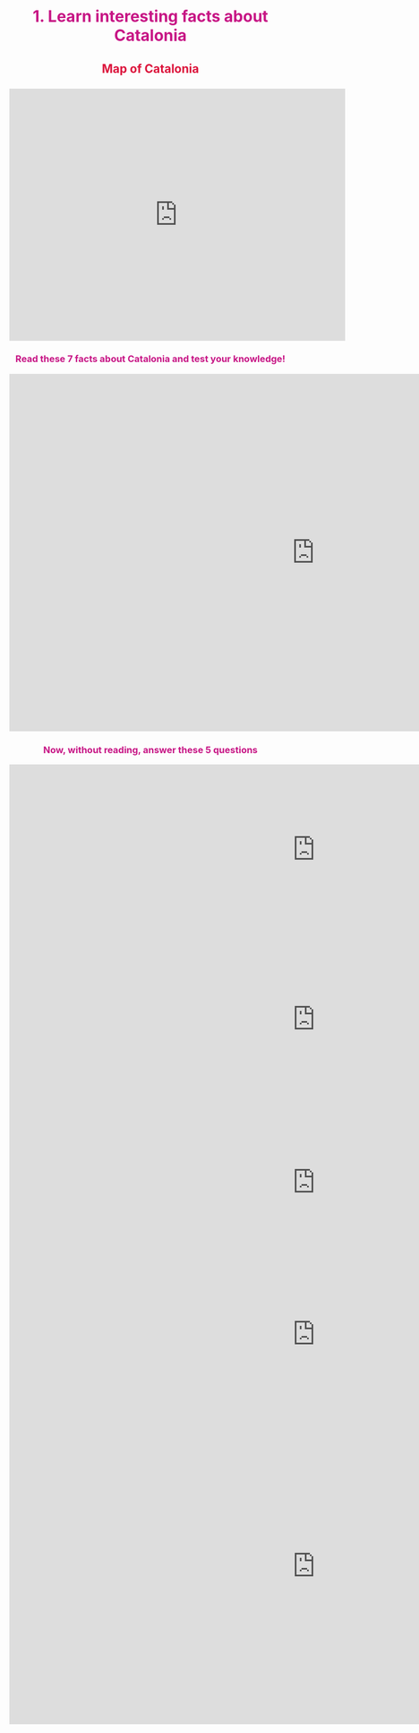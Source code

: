 
<h1 style="color:mediumvioletred;" align="center">1. Learn interesting facts about Catalonia</h1> 
    
<h2 style="color:crimson;" align="center">Map of Catalonia</h2>
    
   
<h3 align="center"><iframe src="https://www.google.com/maps/embed?pb=!1m14!1m8!1m3!1d763192.5892452338!2d1.3414258906249987!3d41.65096574312278!3m2!1i1024!2i768!4f13.1!3m3!1m2!1s0x12a45bdc8530f5f3%3A0x100fae021a3c850!2sCatalonia%2C+Spain!5e0!3m2!1sen!2sus!4v1545090060300" width="600" height="450" frameborder="0" style="border:0" allowfullscreen></iframe>



<h3 style="color:mediumvioletred;" align="center">Read these 7 facts about Catalonia and test your knowledge!</h3>
<iframe src="https://h5p.org/h5p/embed/472166" width="1090" height="638" frameborder="0" allowfullscreen="allowfullscreen"></iframe><script src="https://h5p.org/sites/all/modules/h5p/library/js/h5p-resizer.js" charset="UTF-8"></script>

<h3 style="color:mediumvioletred;" align="center">Now, without reading, answer these 5 questions</h3>

<iframe src="https://h5p.org/h5p/embed/472261" width="1091" height="303" frameborder="0" allowfullscreen="allowfullscreen"></iframe><script src="https://h5p.org/sites/all/modules/h5p/library/js/h5p-resizer.js" charset="UTF-8"></script>

<iframe src="https://h5p.org/h5p/embed/472264" width="1091" height="303" frameborder="0" allowfullscreen="allowfullscreen"></iframe><script src="https://h5p.org/sites/all/modules/h5p/library/js/h5p-resizer.js" charset="UTF-8"></script>

<iframe src="https://h5p.org/h5p/embed/472265" width="1091" height="280" frameborder="0" allowfullscreen="allowfullscreen"></iframe><script src="https://h5p.org/sites/all/modules/h5p/library/js/h5p-resizer.js" charset="UTF-8"></script>

<iframe src="https://h5p.org/h5p/embed/472268" width="1091" height="262" frameborder="0" allowfullscreen="allowfullscreen"></iframe><script src="https://h5p.org/sites/all/modules/h5p/library/js/h5p-resizer.js" charset="UTF-8"></script>

<iframe src="https://h5p.org/h5p/embed/472269" width="1091" height="565" frameborder="0" allowfullscreen="allowfullscreen"></iframe><script src="https://h5p.org/sites/all/modules/h5p/library/js/h5p-resizer.js" charset="UTF-8"></script>

